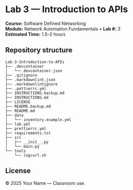 # Lab 3 — Introduction to APIs

**Course:** Software Defined Networking  
**Module:** Network Automation Fundamentals • **Lab #:** 3  
**Estimated Time:** 1.5–2 hours

## Repository structure

```text
Lab-3-Introduction-to-APIs
├── .devcontainer
│   └── devcontainer.json
├── .gitignore
├── .markdownlint.json
├── .markdownlintignore
├── .pettierrc.yml
├── INSTRUCTIONS.backup.md
├── INSTRUCTIONS.md
├── LICENSE
├── README.backup.md
├── README.md
├── data
│   └── inventory.example.yml
├── lab.yml
├── prettierrc.yml
├── requirements.txt
├── src
│   ├── __init__.py
│   └── main.py
└── tools
    └── logcurl.sh
```




## License
© 2025 Your Name — Classroom use.
